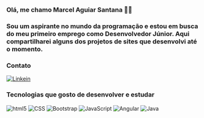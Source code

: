 ### Olá, me chamo Marcel Aguiar Santana 👋🏻

### Sou um aspirante no mundo da programação e estou em busca do meu primeiro emprego como Desenvolvedor Júnior. Aqui compartilharei alguns dos projetos de sites que desenvolvi até o momento.

### Contato

[![Linkein](https://img.shields.io/badge/LinkedIn-0077B5?style=for-the-badge&logo=linkedin&logoColor=white)](https://www.linkedin.com/in/marcel-aguiar-santana-a8a795216/)


### Tecnologias que gosto de desenvolver e estudar


<div style="display: inline_block; ">
	
<img align ="center" alt="html5" src="https://img.shields.io/badge/HTML5-E34F26?style=for-the-badge&logo=html5&logoColor=white"/>
<img align ="center" alt="CSS" src="https://img.shields.io/badge/CSS3-1572B6?style=for-the-badge&logo=css3&logoColor=white"/>
<img align ="center" alt="Bootstrap" src="https://img.shields.io/badge/Bootstrap-563D7C?style=for-the-badge&logo=bootstrap&logoColor=white"/>
<img align ="center" alt="JavaScript" src="https://img.shields.io/badge/JavaScript-323330?style=for-the-badge&logo=javascript&logoColor=F7DF1E"/>
<img align ="center" alt="Angular" src="https://img.shields.io/badge/Angular-DD0031?style=for-the-badge&logo=angular&logoColor=white"/>
<img align ="center" alt="Java" src="https://img.shields.io/badge/Java-ED8B00?style=for-the-badge&logo=openjdk&logoColor=white"/>
	
</div>
<br/>

